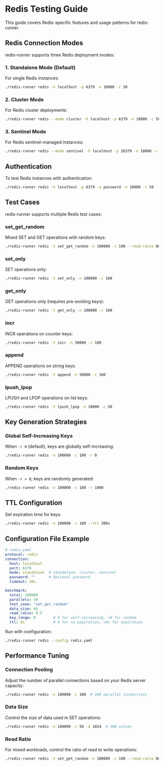 # Redis Testing Guide

This guide covers Redis-specific features and usage patterns for redis-runner.

## Redis Connection Modes

redis-runner supports three Redis deployment modes:

### 1. Standalone Mode (Default)

For single Redis instances:

```bash
./redis-runner redis -h localhost -p 6379 -n 10000 -c 50
```

### 2. Cluster Mode

For Redis cluster deployments:

```bash
./redis-runner redis --mode cluster -h localhost -p 6379 -n 10000 -c 50
```

### 3. Sentinel Mode

For Redis sentinel-managed instances:

```bash
./redis-runner redis --mode sentinel -h localhost -p 26379 -n 10000 -c 50
```

## Authentication

To test Redis instances with authentication:

```bash
./redis-runner redis -h localhost -p 6379 -a password -n 10000 -c 50
```

## Test Cases

redis-runner supports multiple Redis test cases:

### set_get_random

Mixed SET and GET operations with random keys:

```bash
./redis-runner redis -t set_get_random -n 100000 -c 100 --read-ratio 80
```

### set_only

SET operations only:

```bash
./redis-runner redis -t set_only -n 100000 -c 100
```

### get_only

GET operations only (requires pre-existing keys):

```bash
./redis-runner redis -t get_only -n 100000 -c 100
```

### incr

INCR operations on counter keys:

```bash
./redis-runner redis -t incr -n 50000 -c 100
```

### append

APPEND operations on string keys:

```bash
./redis-runner redis -t append -n 50000 -c 100
```

### lpush_lpop

LPUSH and LPOP operations on list keys:

```bash
./redis-runner redis -t lpush_lpop -n 10000 -c 50
```

## Key Generation Strategies

### Global Self-Increasing Keys

When `-r 0` (default), keys are globally self-increasing:

```bash
./redis-runner redis -n 100000 -c 100 -r 0
```

### Random Keys

When `-r > 0`, keys are randomly generated:

```bash
./redis-runner redis -n 100000 -c 100 -r 1000
```

## TTL Configuration

Set expiration time for keys:

```bash
./redis-runner redis -n 100000 -c 100 --ttl 300s
```

## Configuration File Example

```yaml
# redis.yaml
protocol: redis
connection:
  host: localhost
  port: 6379
  mode: standalone  # standalone, cluster, sentinel
  password: ""      # Optional password
  timeout: 30s

benchmark:
  total: 100000
  parallels: 50
  test_case: "set_get_random"
  data_size: 64
  read_ratio: 0.5
  key_range: 0        # 0 for self-increasing, >0 for random
  ttl: 0s             # 0 for no expiration, >0s for expiration
```

Run with configuration:
```bash
./redis-runner redis --config redis.yaml
```

## Performance Tuning

### Connection Pooling

Adjust the number of parallel connections based on your Redis server capacity:

```bash
./redis-runner redis -n 100000 -c 100  # 100 parallel connections
```

### Data Size

Control the size of data used in SET operations:

```bash
./redis-runner redis -n 100000 -c 50 -d 1024  # 1KB values
```

### Read Ratio

For mixed workloads, control the ratio of read to write operations:

```bash
./redis-runner redis -t set_get_random -n 100000 -c 100 --read-ratio 80  # 80% reads
```